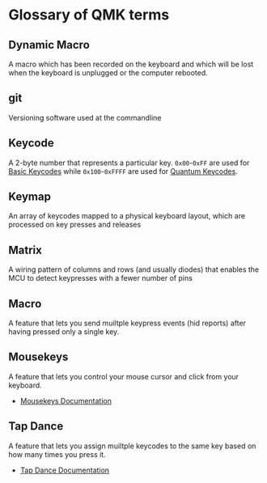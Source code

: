 # Glossary of QMK terms

## Dynamic Macro
A macro which has been recorded on the keyboard and which will be lost when the keyboard is unplugged or the computer rebooted.

## git
Versioning software used at the commandline

## Keycode
A 2-byte number that represents a particular key. `0x00`-`0xFF` are used for [Basic Keycodes](keycodes.html) while `0x100`-`0xFFFF` are used for [Quantum Keycodes](quantum_keycodes.html).

## Keymap
An array of keycodes mapped to a physical keyboard layout, which are processed on key presses and releases

## Matrix
A wiring pattern of columns and rows (and usually diodes) that enables the MCU to detect keypresses with a fewer number of pins

## Macro
A feature that lets you send muiltple keypress events (hid reports) after having pressed only a single key.

## Mousekeys
A feature that lets you control your mouse cursor and click from your keyboard.

* [Mousekeys Documentation](mouse_keys.html)

## Tap Dance
A feature that lets you assign muiltple keycodes to the same key based on how many times you press it.

* [Tap Dance Documentation](tap_dance.html)
